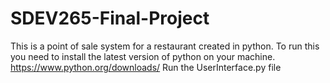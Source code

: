 # SDEV265-Final-Project
This is a point of sale system for a restaurant created in python. 
To run this you need to install the latest version of python on your machine.
https://www.python.org/downloads/
Run the UserInterface.py file
